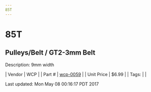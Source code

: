 ```yaml
---
85T
---
```

# 85T
## Pulleys/Belt / GT2-3mm Belt
Description: 	9mm width 

| Vendor | WCP | 
| Part # | [wcp-0059](http://www.wcproducts.net/gt2-timing-pulleys-belts) | 
| Unit Price | $6.99 | 
| Tags: |  | 

Last updated: Mon May 08 00:16:17 PDT 2017